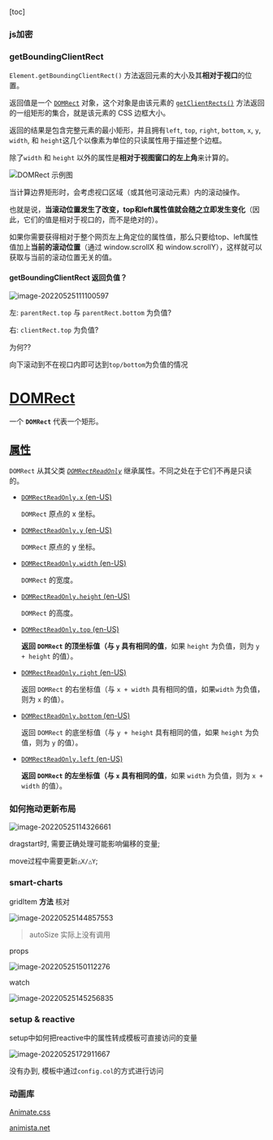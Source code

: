 [toc]

### js加密



### getBoundingClientRect

`Element.getBoundingClientRect()` 方法返回元素的大小及其**相对于视口**的位置。

返回值是一个 [`DOMRect`](https://developer.mozilla.org/zh-CN/docs/Web/API/DOMRect) 对象，这个对象是由该元素的 [`getClientRects()`](https://developer.mozilla.org/zh-CN/docs/Web/API/Element/getClientRects) 方法返回的一组矩形的集合，就是该元素的 CSS 边框大小。

返回的结果是包含完整元素的最小矩形，并且拥有`left`, `top`, `right`, `bottom`, `x`, `y`, `width`, 和 `height`这几个以像素为单位的只读属性用于描述整个边框。

除了`width` 和 `height` 以外的属性是**相对于视图窗口的左上角**来计算的。

![DOMRect 示例图](./imgs/rect.png)

当计算边界矩形时，会考虑视口区域（或其他可滚动元素）内的滚动操作。

也就是说，**当滚动位置发生了改变，top和left属性值就会随之立即发生变化**（因此，它们的值是相对于视口的，而不是绝对的）。

如果你需要获得相对于整个网页左上角定位的属性值，那么只要给top、left属性值加上**当前的滚动位置**（通过 window.scrollX 和 window.scrollY），这样就可以获取与当前的滚动位置无关的值。



#### getBoundingClientRect 返回负值？

![image-20220525111100597](./imgs/image-20220525111100597.png)

左: `parentRect.top` 与 `parentRect.bottom` 为负值?

右: `clientRect.top` 为负值?

为何??

向下滚动到不在视口内即可达到`top/bottom`为负值的情况



# [DOMRect](https://developer.mozilla.org/zh-CN/docs/Web/API/DOMRect)

一个 **`DOMRect`** 代表一个矩形。

## [属性](https://developer.mozilla.org/zh-CN/docs/Web/API/DOMRect#属性)

`DOMRect` 从其父类 *[`DOMRectReadOnly`](https://developer.mozilla.org/zh-CN/docs/Web/API/DOMRectReadOnly)* 继承属性。不同之处在于它们不再是只读的。

- [`DOMRectReadOnly.x` (en-US)](https://developer.mozilla.org/en-US/docs/Web/API/DOMRectReadOnly/x)

  `DOMRect` 原点的 x 坐标。

- [`DOMRectReadOnly.y` (en-US)](https://developer.mozilla.org/en-US/docs/Web/API/DOMRectReadOnly/y)

  `DOMRect` 原点的 y 坐标。

- [`DOMRectReadOnly.width` (en-US)](https://developer.mozilla.org/en-US/docs/Web/API/DOMRectReadOnly/width)

  `DOMRect` 的宽度。

- [`DOMRectReadOnly.height` (en-US)](https://developer.mozilla.org/en-US/docs/Web/API/DOMRectReadOnly/height)

  `DOMRect` 的高度。

- [`DOMRectReadOnly.top` (en-US)](https://developer.mozilla.org/en-US/docs/Web/API/DOMRectReadOnly/top)

  **返回 `DOMRect` 的顶坐标值（与 `y` 具有相同的值**，如果 `height` 为负值，则为 `y + height` 的值）。

- [`DOMRectReadOnly.right` (en-US)](https://developer.mozilla.org/en-US/docs/Web/API/DOMRectReadOnly/right)

  返回 `DOMRect` 的右坐标值（与 `x + width` 具有相同的值，如果`width` 为负值，则为 `x` 的值）。

- [`DOMRectReadOnly.bottom` (en-US)](https://developer.mozilla.org/en-US/docs/Web/API/DOMRectReadOnly/bottom)

  返回 `DOMRect` 的底坐标值（与 `y + height` 具有相同的值，如果 `height` 为负值，则为 `y` 的值）。

- [`DOMRectReadOnly.left` (en-US)](https://developer.mozilla.org/en-US/docs/Web/API/DOMRectReadOnly/left)

  **返回 `DOMRect` 的左坐标值（与 `x` 具有相同的值**，如果 `width` 为负值，则为 `x + width` 的值）。



### 如何拖动更新布局

![image-20220525114326661](./imgs/image-20220525114326661.png)

dragstart时, 需要正确处理可能影响偏移的变量;

move过程中需要更新`△X/△Y`;



### smart-charts

gridItem **方法** 核对

![image-20220525144857553](./imgs/image-20220525144857553.png)

> autoSize 实际上没有调用

props

![image-20220525150112276](./imgs/image-20220525150112276.png)

watch

![image-20220525145256835](./imgs/image-20220525145256835.png)



### setup & reactive

setup中如何把reactive中的属性转成模板可直接访问的变量

![image-20220525172911667](./imgs/image-20220525172911667.png)

没有办到, 模板中通过`config.col`的方式进行访问



### 动画库

[Animate.css](https://animate.style/)

[animista.net](https://animista.net/play/basic/scale-up)
